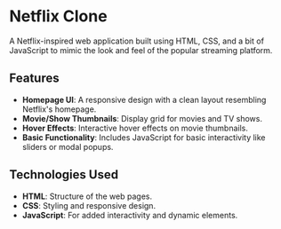 # Netflix Clone

A Netflix-inspired web application built using HTML, CSS, and a bit of JavaScript to mimic the look and feel of the popular streaming platform.

## Features

- **Homepage UI**: A responsive design with a clean layout resembling Netflix's homepage.
- **Movie/Show Thumbnails**: Display grid for movies and TV shows.
- **Hover Effects**: Interactive hover effects on movie thumbnails.
- **Basic Functionality**: Includes JavaScript for basic interactivity like sliders or modal popups.

## Technologies Used

- **HTML**: Structure of the web pages.
- **CSS**: Styling and responsive design.
- **JavaScript**: For added interactivity and dynamic elements.

